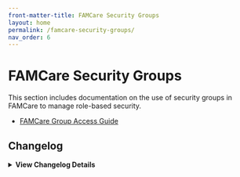 ```yaml
---
front-matter-title: FAMCare Security Groups
layout: home
permalink: /famcare-security-groups/
nav_order: 6
---
```


<!-- Folder-level landing page for /docs/famcare-security-groups/ -->

# FAMCare Security Groups

This section includes documentation on the use of security groups in FAMCare to manage role-based security.

- [FAMCare Group Access Guide]({{site.baseurl}}/group-access-guide/)

## Changelog

<details markdown="1">
  <summary><strong>View Changelog Details</strong></summary>

### 2025

- **2025-10-04**: Adds collapsible `<details markdown="1"></details>` section to the changelog. Adds year subsection to better organize long changelog lists.
- **2025-09-22**: Adds `nav_order:` field and comment.
- **2025-09-20**: Adds initial Markdown file.

</details>
